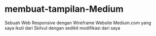 # membuat-tampilan-Medium
Sebuah Web Responsive dengan Wireframe Website Medium.com yang saya ikuti dari Skilvul dengan sedikit modifikasi dari saya
